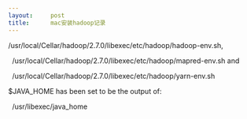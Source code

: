 ```yaml
---
layout:     post
title:      mac安装hadoop记录
---
```

<div id="article_content" class="article_content clearfix csdn-tracking-statistics" data-pid="blog" data-mod="popu_307" data-dsm="post">
								            <link rel="stylesheet" href="https://csdnimg.cn/release/phoenix/template/css/ck_htmledit_views-f76675cdea.css">
						<div class="htmledit_views" id="content_views">
                
<p><span></span></p>
<p></p>
<p class="p1"><span class="s1">/usr/local/Cellar/hadoop/2.7.0/libexec/etc/hadoop/hadoop-env.sh,</span></p>
<p class="p1"><span class="s1">  /usr/local/Cellar/hadoop/2.7.0/libexec/etc/hadoop/mapred-env.sh and</span></p>
<p class="p1"><span class="s1">  /usr/local/Cellar/hadoop/2.7.0/libexec/etc/hadoop/yarn-env.sh</span></p>
<p class="p1"><span class="s1">$JAVA_HOME has been set to be the output of:</span></p>
<p class="p1"><span class="s1">  /usr/libexec/java_home</span></p>
<br>            </div>
                </div>